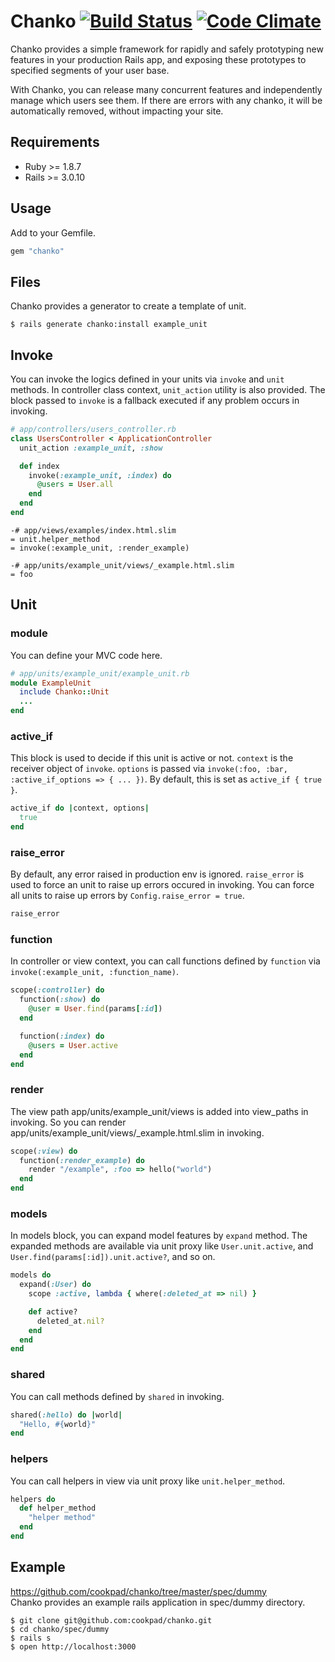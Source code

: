 # Chanko [![Build Status](https://travis-ci.org/cookpad/chanko.png)](https://travis-ci.org/cookpad/chanko) [![Code Climate](https://codeclimate.com/github/cookpad/chanko.png)](https://codeclimate.com/github/cookpad/chanko)

Chanko provides a simple framework for rapidly and safely prototyping new
features in your production Rails app, and exposing these prototypes to
specified segments of your user base.

With Chanko, you can release many concurrent features and independently manage
which users see them. If there are errors with any chanko, it will be
automatically removed, without impacting your site.


## Requirements
* Ruby >= 1.8.7
* Rails >= 3.0.10


## Usage
Add to your Gemfile.

```ruby
gem "chanko"
```

## Files
Chanko provides a generator to create a template of unit.

```
$ rails generate chanko:install example_unit
```

## Invoke
You can invoke the logics defined in your units via `invoke` and `unit` methods.
In controller class context, `unit_action` utility is also provided.
The block passed to `invoke` is a fallback executed if any problem occurs in invoking.

```ruby
# app/controllers/users_controller.rb
class UsersController < ApplicationController
  unit_action :example_unit, :show

  def index
    invoke(:example_unit, :index) do
      @users = User.all
    end
  end
end
```

```
-# app/views/examples/index.html.slim
= unit.helper_method
= invoke(:example_unit, :render_example)
```

```
-# app/units/example_unit/views/_example.html.slim
= foo
```

## Unit

### module
You can define your MVC code here.

```ruby
# app/units/example_unit/example_unit.rb
module ExampleUnit
  include Chanko::Unit
  ...
end
```

### active_if
This block is used to decide if this unit is active or not.
`context` is the receiver object of `invoke`.
`options` is passed via `invoke(:foo, :bar, :active_if_options => { ... })`.
By default, this is set as `active_if { true }`.

```ruby
active_if do |context, options|
  true
end
```

### raise_error
By default, any error raised in production env is ignored.
`raise_error` is used to force an unit to raise up errors occured in invoking.
You can force all units to raise up errors by `Config.raise_error = true`.

```ruby
raise_error
```

### function
In controller or view context, you can call functions defined by `function`
via `invoke(:example_unit, :function_name)`.

```ruby
scope(:controller) do
  function(:show) do
    @user = User.find(params[:id])
  end

  function(:index) do
    @users = User.active
  end
end
```

### render
The view path app/units/example_unit/views is added into view_paths in invoking.
So you can render app/units/example_unit/views/_example.html.slim in invoking.

```ruby
scope(:view) do
  function(:render_example) do
    render "/example", :foo => hello("world")
  end
end
```

### models
In models block, you can expand model features by `expand` method.
The expanded methods are available via unit proxy like `User.unit.active`,
and `User.find(params[:id]).unit.active?`, and so on.

```ruby
models do
  expand(:User) do
    scope :active, lambda { where(:deleted_at => nil) }

    def active?
      deleted_at.nil?
    end
  end
end
```

### shared
You can call methods defined by `shared` in invoking.

```ruby
shared(:hello) do |world|
  "Hello, #{world}"
end
```

### helpers
You can call helpers in view via unit proxy like `unit.helper_method`.

```ruby
helpers do
  def helper_method
    "helper method"
  end
end
```


## Example
https://github.com/cookpad/chanko/tree/master/spec/dummy  
Chanko provides an example rails application in spec/dummy directory.

```
$ git clone git@github.com:cookpad/chanko.git
$ cd chanko/spec/dummy
$ rails s
$ open http://localhost:3000
```
